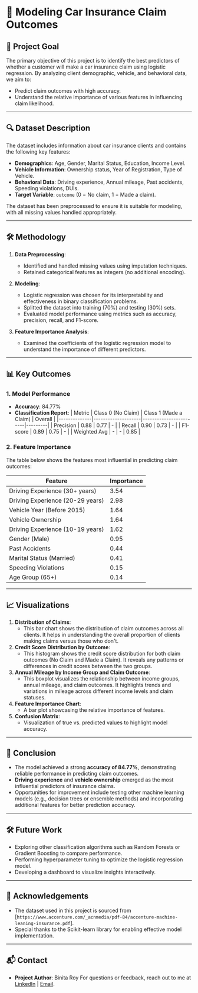 # 🚗 Modeling Car Insurance Claim Outcomes

## 🏁 Project Goal
The primary objective of this project is to identify the best predictors of whether a customer will make a car insurance claim using logistic regression. By analyzing client demographic, vehicle, and behavioral data, we aim to:
- Predict claim outcomes with high accuracy.
- Understand the relative importance of various features in influencing claim likelihood.

---

## 🔍 Dataset Description
The dataset includes information about car insurance clients and contains the following key features:
- **Demographics**: Age, Gender, Marital Status, Education, Income Level.
- **Vehicle Information**: Ownership status, Year of Registration, Type of Vehicle.
- **Behavioral Data**: Driving experience, Annual mileage, Past accidents, Speeding violations, DUIs.
- **Target Variable**: `outcome` (0 = No claim, 1 = Made a claim).

The dataset has been preprocessed to ensure it is suitable for modeling, with all missing values handled appropriately.

---

## 🛠️ Methodology
1. **Data Preprocessing**:
   - Identified and handled missing values using imputation techniques.
   - Retained categorical features as integers (no additional encoding).

2. **Modeling**:
   - Logistic regression was chosen for its interpretability and effectiveness in binary classification problems.
   - Splitted the dataset into training (70%) and testing (30%) sets.
   - Evaluated model performance using metrics such as accuracy, precision, recall, and F1-score.

3. **Feature Importance Analysis**:
   - Examined the coefficients of the logistic regression model to understand the importance of different predictors.

---

## 📊 Key Outcomes
### 1. **Model Performance**
- **Accuracy**: 84.77%
- **Classification Report**:
  | Metric       | Class 0 (No Claim) | Class 1 (Made a Claim) | Overall |
  |--------------|--------------------|------------------------|---------|
  | Precision    | 0.88               | 0.77                   | -       |
  | Recall       | 0.90               | 0.73                   | -       |
  | F1-score     | 0.89               | 0.75                   | -       |
  | Weighted Avg | -                  | -                      | 0.85    |
  
### 2. **Feature Importance**
The table below shows the features most influential in predicting claim outcomes:

| Feature                      | Importance |
|------------------------------|------------|
| Driving Experience (30+ years) | 3.54       |
| Driving Experience (20-29 years) | 2.98     |
| Vehicle Year (Before 2015)    | 1.64       |
| Vehicle Ownership             | 1.64       |
| Driving Experience (10-19 years) | 1.62    |
| Gender (Male)                 | 0.95       |
| Past Accidents                | 0.44       |
| Marital Status (Married)      | 0.41       |
| Speeding Violations           | 0.15       |
| Age Group (65+)               | 0.14       |
   
---

## 📈 Visualizations
1. **Distribution of Claims**:  
   - This bar chart shows the distribution of claim outcomes across all clients. It helps in understanding the overall proportion of clients making claims versus those who don't.
2. **Credit Score Distribution by Outcome**:  
   - This histogram shows the credit score distribution for both claim outcomes (No Claim and Made a Claim). It reveals any patterns or differences in credit scores between the two groups.
3. **Annual Mileage by Income Group and Claim Outcome**:  
   - This boxplot visualizes the relationship between income groups, annual mileage, and claim outcomes. It highlights trends and variations in mileage across different income levels and claim statuses.
4. **Feature Importance Chart**:
   - A bar plot showcasing the relative importance of features.
5. **Confusion Matrix**:
   - Visualization of true vs. predicted values to highlight model accuracy.

---

## 🧠 Conclusion
- The model achieved a strong **accuracy of 84.77%**, demonstrating reliable performance in predicting claim outcomes.
- **Driving experience** and **vehicle ownership** emerged as the most influential predictors of insurance claims.
- Opportunities for improvement include testing other machine learning models (e.g., decision trees or ensemble methods) and incorporating additional features for better prediction accuracy.

---

## 🛠️ Future Work
- Exploring other classification algorithms such as Random Forests or Gradient Boosting to compare performance.
- Performing hyperparameter tuning to optimize the logistic regression model.
- Developing a dashboard to visualize insights interactively.

---
## 🤝 Acknowledgements
- The dataset used in this project is sourced from [`https://www.accenture.com/_acnmedia/pdf-84/accenture-machine-leaning-insurance.pdf`].
- Special thanks to the Scikit-learn library for enabling effective model implementation.

---
## 📬 Contact
- **Project Author**: Binita Roy 
For questions or feedback, reach out to me at [LinkedIn](https://www.linkedin.com/in/binita-roy/) | [Email](mailto:binitaroy1312@gmail.com).
 


